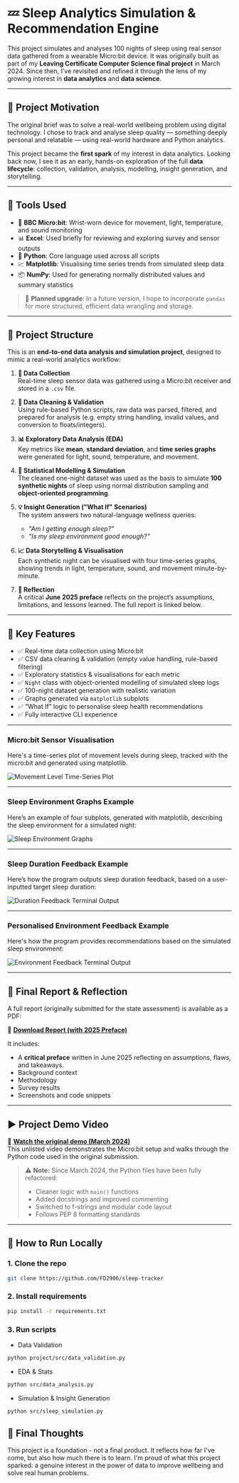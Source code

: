 # 💤 Sleep Analytics Simulation & Recommendation Engine

This project simulates and analyses 100 nights of sleep using real sensor data gathered from a wearable Micro:bit device. It was originally built as part of my **Leaving Certificate Computer Science final project** in March 2024. Since then, I’ve revisited and refined it through the lens of my growing interest in **data analytics** and **data science**.

---

## 🎯 Project Motivation

The original brief was to solve a real-world wellbeing problem using digital technology. I chose to track and analyse sleep quality — something deeply personal and relatable — using real-world hardware and Python analytics.

This project became the **first spark** of my interest in data analytics. Looking back now, I see it as an early, hands-on exploration of the full **data lifecycle**: collection, validation, analysis, modelling, insight generation, and storytelling.

---

## 🧰 Tools Used

- 🧠 **BBC Micro:bit**: Wrist-worn device for movement, light, temperature, and sound monitoring  
- 📊 **Excel**: Used briefly for reviewing and exploring survey and sensor outputs  
- 🐍 **Python**: Core language used across all scripts  
- 📈 **Matplotlib**: Visualising time series trends from simulated sleep data  
- 📦 **NumPy**: Used for generating normally distributed values and summary statistics

> 🧪 **Planned upgrade**: In a future version, I hope to incorporate `pandas` for more structured, efficient data wrangling and storage.

---

## 📐 Project Structure

This is an **end-to-end data analysis and simulation project**, designed to mimic a real-world analytics workflow:

1. **📡 Data Collection**  
   Real-time sleep sensor data was gathered using a Micro:bit receiver and stored in a `.csv` file.

2. **🧼 Data Cleaning & Validation**  
   Using rule-based Python scripts, raw data was parsed, filtered, and prepared for analysis (e.g. empty string handling, invalid values, and conversion to floats/integers).

3. **📊 Exploratory Data Analysis (EDA)**  
   Key metrics like **mean**, **standard deviation**, and **time series graphs** were generated for light, sound, temperature, and movement.

4. **🧪 Statistical Modelling & Simulation**  
   The cleaned one-night dataset was used as the basis to simulate **100 synthetic nights** of sleep using normal distribution sampling and **object-oriented programming**.

5. **💡 Insight Generation ("What If" Scenarios)**  
   The system answers two natural-language wellness queries:
   - *"Am I getting enough sleep?"*
   - *"Is my sleep environment good enough?"*

6. **📈 Data Storytelling & Visualisation**  
   Each synthetic night can be visualised with four time-series graphs, showing trends in light, temperature, sound, and movement minute-by-minute.

7. **📝 Reflection**  
   A critical **June 2025 preface** reflects on the project’s assumptions, limitations, and lessons learned. The full report is linked below.

---

## 🌟 Key Features

- ✅ Real-time data collection using Micro:bit
- ✅ CSV data cleaning & validation (empty value handling, rule-based filtering)
- ✅ Exploratory statistics & visualisations for each metric
- ✅ `Night` class with object-oriented modelling of simulated sleep logs
- ✅ 100-night dataset generation with realistic variation
- ✅ Graphs generated via `matplotlib` subplots
- ✅ “What If” logic to personalise sleep health recommendations
- ✅ Fully interactive CLI experience

---

### Micro:bit Sensor Visualisation 

Here's a time-series plot of movement levels during sleep, tracked with the micro:bit and generated using matplotlib.

![Movement Level Time-Series Plot](images/screenshot-1.png)

---

### Sleep Environment Graphs Example

Here’s an example of four subplots, generated with matplotlib, describing the sleep environment for a simulated night:

![Sleep Environment Graphs](images/screenshot-2.png)

---

### Sleep Duration Feedback Example

Here’s how the program outputs sleep duration feedback, based on a user-inputted target sleep duration:

![Duration Feedback Terminal Output](images/screenshot-3.png)

---

### Personalised Environment Feedback Example

Here's how the program provides recommendations based on the simulated sleep environment:

![Environment Feedback Terminal Output](images/screenshot-4.png)

---

## 📄 Final Report & Reflection

A full report (originally submitted for the state assessment) is available as a PDF:

📎 [**Download Report (with 2025 Preface)**](report-2025.pdf)

It includes:
- A **critical preface** written in June 2025 reflecting on assumptions, flaws, and takeaways.
- Background context
- Methodology
- Survey results
- Screenshots and code snippets

---

## ▶️ Project Demo Video

🎥 **[Watch the original demo (March 2024)](https://youtu.be/a6n9EpFGZ3A?si=klyn8XrMHBxtJ7lV)**  
This unlisted video demonstrates the Micro:bit setup and walks through the Python code used in the original submission.

> ⚠️ **Note:** Since March 2024, the Python files have been fully refactored:
> - Cleaner logic with `main()` functions
> - Added docstrings and improved commenting
> - Switched to f-strings and modular code layout
> - Follows PEP 8 formatting standards

---

## 🧪 How to Run Locally

### 1. Clone the repo
```bash
git clone https://github.com/FD2906/sleep-tracker
```

### 2. Install requirements

```bash
pip install -r requirements.txt
```

### 3. Run scripts

- Data Validation 

```bash
python project/src/data_validation.py
```

- EDA & Stats

```bash
python src/data_analysis.py
```

- Simulation & Insight Generation

```bash
python src/sleep_simulation.py
```

## 🧠 Final Thoughts

This project is a foundation - not a final product. 
It reflects how far I've come, but also how much there is to learn. 
I'm proud of what this project sparked: a genuine interest in the power of data to improve wellbeing and solve real human problems. 
